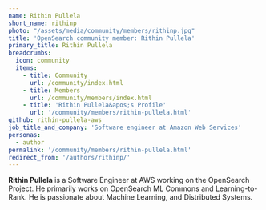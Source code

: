 ```yaml
---
name: Rithin Pullela
short_name: rithinp
photo: "/assets/media/community/members/rithinp.jpg"
title: 'OpenSearch community member: Rithin Pullela'
primary_title: Rithin Pullela
breadcrumbs:
  icon: community
  items:
    - title: Community
      url: /community/index.html
    - title: Members
      url: /community/members/index.html
    - title: 'Rithin Pullela&apos;s Profile'
      url: '/community/members/rithin-pullela.html'
github: rithin-pullela-aws
job_title_and_company: 'Software engineer at Amazon Web Services'
personas:
  - author
permalink: '/community/members/rithin-pullela.html'
redirect_from: '/authors/rithinp/'
---
```


**Rithin Pullela** is a Software Engineer at AWS working on the OpenSearch Project. He primarily works on OpenSearch ML Commons and Learning-to-Rank. He is passionate about Machine Learning, and Distributed Systems.